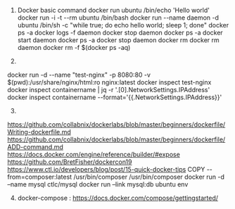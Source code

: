 
1. Docker basic command
docker run ubuntu /bin/echo 'Hello world'
docker run -i -t --rm ubuntu /bin/bash
docker run --name daemon -d ubuntu /bin/sh -c "while true; do echo hello world; sleep 1; done"
docker ps -a
docker logs -f daemon
docker stop daemon
docker ps -a
docker start daemon
docker ps -a 
docker stop daemon
docker rm <your first container name>
docker rm daemon
docker rm -f $(docker ps -aq)


2.  
docker run -d --name "test-nginx" -p 8080:80 -v $(pwd):/usr/share/nginx/html:ro nginx:latest
docker inspect test-nginx
docker inspect containername |  jq -r '.[0].NetworkSettings.IPAddress'
docker inspect containername --format='{{.NetworkSettings.IPAddress}}'

3.
https://github.com/collabnix/dockerlabs/blob/master/beginners/dockerfile/Writing-dockerfile.md
https://github.com/collabnix/dockerlabs/blob/master/beginners/dockerfile/ADD-command.md
https://docs.docker.com/engine/reference/builder/#expose
https://github.com/BretFisher/dockercon19
https://www.ctl.io/developers/blog/post/15-quick-docker-tips
COPY --from=composer:latest /usr/bin/composer /usr/bin/composer
docker run -d –name mysql ctlc/mysql
docker run –link mysql:db ubuntu env

4. docker-compose :
https://docs.docker.com/compose/gettingstarted/

